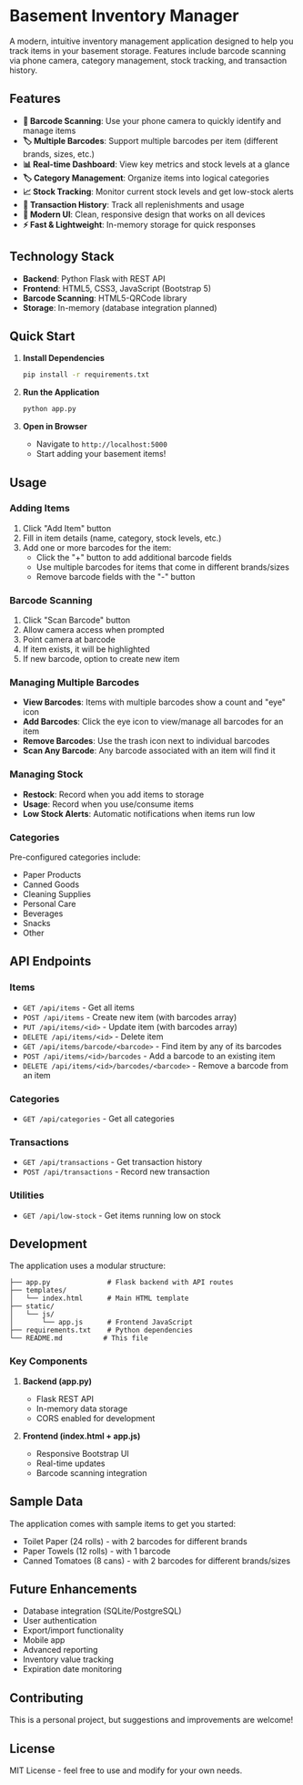 # Basement Inventory Manager

A modern, intuitive inventory management application designed to help you track items in your basement storage. Features include barcode scanning via phone camera, category management, stock tracking, and transaction history.

## Features

- **📱 Barcode Scanning**: Use your phone camera to quickly identify and manage items
- **🏷️ Multiple Barcodes**: Support multiple barcodes per item (different brands, sizes, etc.)
- **📊 Real-time Dashboard**: View key metrics and stock levels at a glance
- **🏷️ Category Management**: Organize items into logical categories
- **📈 Stock Tracking**: Monitor current stock levels and get low-stock alerts
- **📝 Transaction History**: Track all replenishments and usage
- **🎨 Modern UI**: Clean, responsive design that works on all devices
- **⚡ Fast & Lightweight**: In-memory storage for quick responses

## Technology Stack

- **Backend**: Python Flask with REST API
- **Frontend**: HTML5, CSS3, JavaScript (Bootstrap 5)
- **Barcode Scanning**: HTML5-QRCode library
- **Storage**: In-memory (database integration planned)

## Quick Start

1. **Install Dependencies**
   ```bash
   pip install -r requirements.txt
   ```

2. **Run the Application**
   ```bash
   python app.py
   ```

3. **Open in Browser**
   - Navigate to `http://localhost:5000`
   - Start adding your basement items!

## Usage

### Adding Items
1. Click "Add Item" button
2. Fill in item details (name, category, stock levels, etc.)
3. Add one or more barcodes for the item:
   - Click the "+" button to add additional barcode fields
   - Use multiple barcodes for items that come in different brands/sizes
   - Remove barcode fields with the "-" button

### Barcode Scanning
1. Click "Scan Barcode" button
2. Allow camera access when prompted
3. Point camera at barcode
4. If item exists, it will be highlighted
5. If new barcode, option to create new item

### Managing Multiple Barcodes
- **View Barcodes**: Items with multiple barcodes show a count and "eye" icon
- **Add Barcodes**: Click the eye icon to view/manage all barcodes for an item
- **Remove Barcodes**: Use the trash icon next to individual barcodes
- **Scan Any Barcode**: Any barcode associated with an item will find it

### Managing Stock
- **Restock**: Record when you add items to storage
- **Usage**: Record when you use/consume items
- **Low Stock Alerts**: Automatic notifications when items run low

### Categories
Pre-configured categories include:
- Paper Products
- Canned Goods
- Cleaning Supplies
- Personal Care
- Beverages
- Snacks
- Other

## API Endpoints

### Items
- `GET /api/items` - Get all items
- `POST /api/items` - Create new item (with barcodes array)
- `PUT /api/items/<id>` - Update item (with barcodes array)
- `DELETE /api/items/<id>` - Delete item
- `GET /api/items/barcode/<barcode>` - Find item by any of its barcodes
- `POST /api/items/<id>/barcodes` - Add a barcode to an existing item
- `DELETE /api/items/<id>/barcodes/<barcode>` - Remove a barcode from an item

### Categories
- `GET /api/categories` - Get all categories

### Transactions
- `GET /api/transactions` - Get transaction history
- `POST /api/transactions` - Record new transaction

### Utilities
- `GET /api/low-stock` - Get items running low on stock

## Development

The application uses a modular structure:

```
├── app.py              # Flask backend with API routes
├── templates/
│   └── index.html      # Main HTML template
├── static/
│   └── js/
│       └── app.js      # Frontend JavaScript
├── requirements.txt    # Python dependencies
└── README.md          # This file
```

### Key Components

1. **Backend (app.py)**
   - Flask REST API
   - In-memory data storage
   - CORS enabled for development

2. **Frontend (index.html + app.js)**
   - Responsive Bootstrap UI
   - Real-time updates
   - Barcode scanning integration

## Sample Data

The application comes with sample items to get you started:
- Toilet Paper (24 rolls) - with 2 barcodes for different brands
- Paper Towels (12 rolls) - with 1 barcode
- Canned Tomatoes (8 cans) - with 2 barcodes for different brands/sizes

## Future Enhancements

- Database integration (SQLite/PostgreSQL)
- User authentication
- Export/import functionality
- Mobile app
- Advanced reporting
- Inventory value tracking
- Expiration date monitoring

## Contributing

This is a personal project, but suggestions and improvements are welcome!

## License

MIT License - feel free to use and modify for your own needs.
